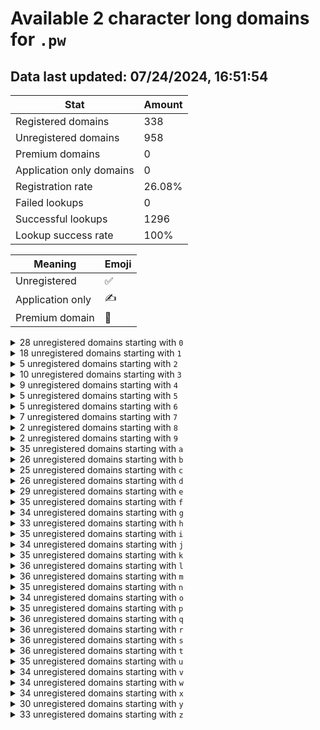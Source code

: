 # Available 2 character long domains for `.pw`

## Data last updated: 07/24/2024, 16:51:54

|Stat|Amount|
|--|--|
|Registered domains|338|
|Unregistered domains|958|
|Premium domains|0|
|Application only domains|0|
|Registration rate|26.08%|
|Failed lookups|0|
|Successful lookups|1296|
|Lookup success rate|100%|


|Meaning|Emoji|
|--|--|
|Unregistered|:white_check_mark:|
|Application only|:writing_hand:|
|Premium domain|:gem:|

<details>
<summary>28 unregistered domains starting with <bold><code>0</code></bold></summary>

|Type|Domain|
|--|--|
|:white_check_mark:|`00.pw`|
|:white_check_mark:|`02.pw`|
|:white_check_mark:|`03.pw`|
|:white_check_mark:|`04.pw`|
|:white_check_mark:|`05.pw`|
|:white_check_mark:|`08.pw`|
|:white_check_mark:|`09.pw`|
|:white_check_mark:|`0d.pw`|
|:white_check_mark:|`0e.pw`|
|:white_check_mark:|`0f.pw`|
|:white_check_mark:|`0g.pw`|
|:white_check_mark:|`0i.pw`|
|:white_check_mark:|`0k.pw`|
|:white_check_mark:|`0l.pw`|
|:white_check_mark:|`0m.pw`|
|:white_check_mark:|`0n.pw`|
|:white_check_mark:|`0o.pw`|
|:white_check_mark:|`0p.pw`|
|:white_check_mark:|`0q.pw`|
|:white_check_mark:|`0r.pw`|
|:white_check_mark:|`0s.pw`|
|:white_check_mark:|`0t.pw`|
|:white_check_mark:|`0u.pw`|
|:white_check_mark:|`0v.pw`|
|:white_check_mark:|`0w.pw`|
|:white_check_mark:|`0x.pw`|
|:white_check_mark:|`0y.pw`|
|:white_check_mark:|`0z.pw`|
</details>
<details>
<summary>18 unregistered domains starting with <bold><code>1</code></bold></summary>

|Type|Domain|
|--|--|
|:white_check_mark:|`14.pw`|
|:white_check_mark:|`1a.pw`|
|:white_check_mark:|`1c.pw`|
|:white_check_mark:|`1d.pw`|
|:white_check_mark:|`1e.pw`|
|:white_check_mark:|`1f.pw`|
|:white_check_mark:|`1g.pw`|
|:white_check_mark:|`1h.pw`|
|:white_check_mark:|`1i.pw`|
|:white_check_mark:|`1j.pw`|
|:white_check_mark:|`1k.pw`|
|:white_check_mark:|`1l.pw`|
|:white_check_mark:|`1m.pw`|
|:white_check_mark:|`1n.pw`|
|:white_check_mark:|`1o.pw`|
|:white_check_mark:|`1p.pw`|
|:white_check_mark:|`1q.pw`|
|:white_check_mark:|`1r.pw`|
</details>
<details>
<summary>5 unregistered domains starting with <bold><code>2</code></bold></summary>

|Type|Domain|
|--|--|
|:white_check_mark:|`23.pw`|
|:white_check_mark:|`24.pw`|
|:white_check_mark:|`25.pw`|
|:white_check_mark:|`26.pw`|
|:white_check_mark:|`27.pw`|
</details>
<details>
<summary>10 unregistered domains starting with <bold><code>3</code></bold></summary>

|Type|Domain|
|--|--|
|:white_check_mark:|`30.pw`|
|:white_check_mark:|`31.pw`|
|:white_check_mark:|`32.pw`|
|:white_check_mark:|`34.pw`|
|:white_check_mark:|`35.pw`|
|:white_check_mark:|`36.pw`|
|:white_check_mark:|`37.pw`|
|:white_check_mark:|`38.pw`|
|:white_check_mark:|`3d.pw`|
|:white_check_mark:|`3g.pw`|
</details>
<details>
<summary>9 unregistered domains starting with <bold><code>4</code></bold></summary>

|Type|Domain|
|--|--|
|:white_check_mark:|`41.pw`|
|:white_check_mark:|`43.pw`|
|:white_check_mark:|`45.pw`|
|:white_check_mark:|`46.pw`|
|:white_check_mark:|`47.pw`|
|:white_check_mark:|`48.pw`|
|:white_check_mark:|`49.pw`|
|:white_check_mark:|`4d.pw`|
|:white_check_mark:|`4g.pw`|
</details>
<details>
<summary>5 unregistered domains starting with <bold><code>5</code></bold></summary>

|Type|Domain|
|--|--|
|:white_check_mark:|`53.pw`|
|:white_check_mark:|`54.pw`|
|:white_check_mark:|`57.pw`|
|:white_check_mark:|`5d.pw`|
|:white_check_mark:|`5g.pw`|
</details>
<details>
<summary>5 unregistered domains starting with <bold><code>6</code></bold></summary>

|Type|Domain|
|--|--|
|:white_check_mark:|`62.pw`|
|:white_check_mark:|`63.pw`|
|:white_check_mark:|`64.pw`|
|:white_check_mark:|`65.pw`|
|:white_check_mark:|`6g.pw`|
</details>
<details>
<summary>7 unregistered domains starting with <bold><code>7</code></bold></summary>

|Type|Domain|
|--|--|
|:white_check_mark:|`71.pw`|
|:white_check_mark:|`72.pw`|
|:white_check_mark:|`73.pw`|
|:white_check_mark:|`74.pw`|
|:white_check_mark:|`75.pw`|
|:white_check_mark:|`76.pw`|
|:white_check_mark:|`7g.pw`|
</details>
<details>
<summary>2 unregistered domains starting with <bold><code>8</code></bold></summary>

|Type|Domain|
|--|--|
|:white_check_mark:|`84.pw`|
|:white_check_mark:|`8g.pw`|
</details>
<details>
<summary>2 unregistered domains starting with <bold><code>9</code></bold></summary>

|Type|Domain|
|--|--|
|:white_check_mark:|`94.pw`|
|:white_check_mark:|`9g.pw`|
</details>
<details>
<summary>35 unregistered domains starting with <bold><code>a</code></bold></summary>

|Type|Domain|
|--|--|
|:white_check_mark:|`a0.pw`|
|:white_check_mark:|`a1.pw`|
|:white_check_mark:|`a2.pw`|
|:white_check_mark:|`a3.pw`|
|:white_check_mark:|`a4.pw`|
|:white_check_mark:|`a5.pw`|
|:white_check_mark:|`a6.pw`|
|:white_check_mark:|`a7.pw`|
|:white_check_mark:|`a8.pw`|
|:white_check_mark:|`a9.pw`|
|:white_check_mark:|`aa.pw`|
|:white_check_mark:|`ab.pw`|
|:white_check_mark:|`ac.pw`|
|:white_check_mark:|`ad.pw`|
|:white_check_mark:|`ae.pw`|
|:white_check_mark:|`af.pw`|
|:white_check_mark:|`ag.pw`|
|:white_check_mark:|`ah.pw`|
|:white_check_mark:|`ai.pw`|
|:white_check_mark:|`aj.pw`|
|:white_check_mark:|`ak.pw`|
|:white_check_mark:|`al.pw`|
|:white_check_mark:|`am.pw`|
|:white_check_mark:|`an.pw`|
|:white_check_mark:|`ao.pw`|
|:white_check_mark:|`ap.pw`|
|:white_check_mark:|`aq.pw`|
|:white_check_mark:|`ar.pw`|
|:white_check_mark:|`as.pw`|
|:white_check_mark:|`at.pw`|
|:white_check_mark:|`av.pw`|
|:white_check_mark:|`aw.pw`|
|:white_check_mark:|`ax.pw`|
|:white_check_mark:|`ay.pw`|
|:white_check_mark:|`az.pw`|
</details>
<details>
<summary>26 unregistered domains starting with <bold><code>b</code></bold></summary>

|Type|Domain|
|--|--|
|:white_check_mark:|`ba.pw`|
|:white_check_mark:|`bb.pw`|
|:white_check_mark:|`bc.pw`|
|:white_check_mark:|`bd.pw`|
|:white_check_mark:|`be.pw`|
|:white_check_mark:|`bf.pw`|
|:white_check_mark:|`bg.pw`|
|:white_check_mark:|`bh.pw`|
|:white_check_mark:|`bi.pw`|
|:white_check_mark:|`bj.pw`|
|:white_check_mark:|`bk.pw`|
|:white_check_mark:|`bl.pw`|
|:white_check_mark:|`bm.pw`|
|:white_check_mark:|`bn.pw`|
|:white_check_mark:|`bo.pw`|
|:white_check_mark:|`bp.pw`|
|:white_check_mark:|`bq.pw`|
|:white_check_mark:|`br.pw`|
|:white_check_mark:|`bs.pw`|
|:white_check_mark:|`bt.pw`|
|:white_check_mark:|`bu.pw`|
|:white_check_mark:|`bv.pw`|
|:white_check_mark:|`bw.pw`|
|:white_check_mark:|`bx.pw`|
|:white_check_mark:|`by.pw`|
|:white_check_mark:|`bz.pw`|
</details>
<details>
<summary>25 unregistered domains starting with <bold><code>c</code></bold></summary>

|Type|Domain|
|--|--|
|:white_check_mark:|`ca.pw`|
|:white_check_mark:|`cb.pw`|
|:white_check_mark:|`cc.pw`|
|:white_check_mark:|`cd.pw`|
|:white_check_mark:|`ce.pw`|
|:white_check_mark:|`cf.pw`|
|:white_check_mark:|`cg.pw`|
|:white_check_mark:|`ch.pw`|
|:white_check_mark:|`ci.pw`|
|:white_check_mark:|`cj.pw`|
|:white_check_mark:|`ck.pw`|
|:white_check_mark:|`cl.pw`|
|:white_check_mark:|`cm.pw`|
|:white_check_mark:|`cn.pw`|
|:white_check_mark:|`cp.pw`|
|:white_check_mark:|`cq.pw`|
|:white_check_mark:|`cr.pw`|
|:white_check_mark:|`cs.pw`|
|:white_check_mark:|`ct.pw`|
|:white_check_mark:|`cu.pw`|
|:white_check_mark:|`cv.pw`|
|:white_check_mark:|`cw.pw`|
|:white_check_mark:|`cx.pw`|
|:white_check_mark:|`cy.pw`|
|:white_check_mark:|`cz.pw`|
</details>
<details>
<summary>26 unregistered domains starting with <bold><code>d</code></bold></summary>

|Type|Domain|
|--|--|
|:white_check_mark:|`da.pw`|
|:white_check_mark:|`db.pw`|
|:white_check_mark:|`dc.pw`|
|:white_check_mark:|`dd.pw`|
|:white_check_mark:|`de.pw`|
|:white_check_mark:|`df.pw`|
|:white_check_mark:|`dg.pw`|
|:white_check_mark:|`dh.pw`|
|:white_check_mark:|`di.pw`|
|:white_check_mark:|`dj.pw`|
|:white_check_mark:|`dk.pw`|
|:white_check_mark:|`dl.pw`|
|:white_check_mark:|`dm.pw`|
|:white_check_mark:|`dn.pw`|
|:white_check_mark:|`do.pw`|
|:white_check_mark:|`dp.pw`|
|:white_check_mark:|`dq.pw`|
|:white_check_mark:|`dr.pw`|
|:white_check_mark:|`ds.pw`|
|:white_check_mark:|`dt.pw`|
|:white_check_mark:|`du.pw`|
|:white_check_mark:|`dv.pw`|
|:white_check_mark:|`dw.pw`|
|:white_check_mark:|`dx.pw`|
|:white_check_mark:|`dy.pw`|
|:white_check_mark:|`dz.pw`|
</details>
<details>
<summary>29 unregistered domains starting with <bold><code>e</code></bold></summary>

|Type|Domain|
|--|--|
|:white_check_mark:|`e2.pw`|
|:white_check_mark:|`e3.pw`|
|:white_check_mark:|`e4.pw`|
|:white_check_mark:|`e5.pw`|
|:white_check_mark:|`e6.pw`|
|:white_check_mark:|`e7.pw`|
|:white_check_mark:|`e8.pw`|
|:white_check_mark:|`e9.pw`|
|:white_check_mark:|`ea.pw`|
|:white_check_mark:|`eb.pw`|
|:white_check_mark:|`ee.pw`|
|:white_check_mark:|`ef.pw`|
|:white_check_mark:|`eg.pw`|
|:white_check_mark:|`eh.pw`|
|:white_check_mark:|`ei.pw`|
|:white_check_mark:|`ej.pw`|
|:white_check_mark:|`ek.pw`|
|:white_check_mark:|`el.pw`|
|:white_check_mark:|`em.pw`|
|:white_check_mark:|`en.pw`|
|:white_check_mark:|`eo.pw`|
|:white_check_mark:|`eq.pw`|
|:white_check_mark:|`er.pw`|
|:white_check_mark:|`es.pw`|
|:white_check_mark:|`et.pw`|
|:white_check_mark:|`ev.pw`|
|:white_check_mark:|`ew.pw`|
|:white_check_mark:|`ex.pw`|
|:white_check_mark:|`ez.pw`|
</details>
<details>
<summary>35 unregistered domains starting with <bold><code>f</code></bold></summary>

|Type|Domain|
|--|--|
|:white_check_mark:|`f0.pw`|
|:white_check_mark:|`f1.pw`|
|:white_check_mark:|`f2.pw`|
|:white_check_mark:|`f4.pw`|
|:white_check_mark:|`f5.pw`|
|:white_check_mark:|`f6.pw`|
|:white_check_mark:|`f7.pw`|
|:white_check_mark:|`f8.pw`|
|:white_check_mark:|`f9.pw`|
|:white_check_mark:|`fa.pw`|
|:white_check_mark:|`fb.pw`|
|:white_check_mark:|`fc.pw`|
|:white_check_mark:|`fd.pw`|
|:white_check_mark:|`fe.pw`|
|:white_check_mark:|`ff.pw`|
|:white_check_mark:|`fg.pw`|
|:white_check_mark:|`fh.pw`|
|:white_check_mark:|`fi.pw`|
|:white_check_mark:|`fj.pw`|
|:white_check_mark:|`fk.pw`|
|:white_check_mark:|`fl.pw`|
|:white_check_mark:|`fm.pw`|
|:white_check_mark:|`fn.pw`|
|:white_check_mark:|`fo.pw`|
|:white_check_mark:|`fp.pw`|
|:white_check_mark:|`fq.pw`|
|:white_check_mark:|`fr.pw`|
|:white_check_mark:|`fs.pw`|
|:white_check_mark:|`ft.pw`|
|:white_check_mark:|`fu.pw`|
|:white_check_mark:|`fv.pw`|
|:white_check_mark:|`fw.pw`|
|:white_check_mark:|`fx.pw`|
|:white_check_mark:|`fy.pw`|
|:white_check_mark:|`fz.pw`|
</details>
<details>
<summary>34 unregistered domains starting with <bold><code>g</code></bold></summary>

|Type|Domain|
|--|--|
|:white_check_mark:|`g0.pw`|
|:white_check_mark:|`g1.pw`|
|:white_check_mark:|`g2.pw`|
|:white_check_mark:|`g5.pw`|
|:white_check_mark:|`g6.pw`|
|:white_check_mark:|`g7.pw`|
|:white_check_mark:|`g8.pw`|
|:white_check_mark:|`g9.pw`|
|:white_check_mark:|`ga.pw`|
|:white_check_mark:|`gb.pw`|
|:white_check_mark:|`gc.pw`|
|:white_check_mark:|`gd.pw`|
|:white_check_mark:|`ge.pw`|
|:white_check_mark:|`gf.pw`|
|:white_check_mark:|`gg.pw`|
|:white_check_mark:|`gh.pw`|
|:white_check_mark:|`gi.pw`|
|:white_check_mark:|`gj.pw`|
|:white_check_mark:|`gk.pw`|
|:white_check_mark:|`gl.pw`|
|:white_check_mark:|`gm.pw`|
|:white_check_mark:|`gn.pw`|
|:white_check_mark:|`go.pw`|
|:white_check_mark:|`gp.pw`|
|:white_check_mark:|`gq.pw`|
|:white_check_mark:|`gr.pw`|
|:white_check_mark:|`gs.pw`|
|:white_check_mark:|`gt.pw`|
|:white_check_mark:|`gu.pw`|
|:white_check_mark:|`gv.pw`|
|:white_check_mark:|`gw.pw`|
|:white_check_mark:|`gx.pw`|
|:white_check_mark:|`gy.pw`|
|:white_check_mark:|`gz.pw`|
</details>
<details>
<summary>33 unregistered domains starting with <bold><code>h</code></bold></summary>

|Type|Domain|
|--|--|
|:white_check_mark:|`h0.pw`|
|:white_check_mark:|`h1.pw`|
|:white_check_mark:|`h2.pw`|
|:white_check_mark:|`h3.pw`|
|:white_check_mark:|`h4.pw`|
|:white_check_mark:|`h5.pw`|
|:white_check_mark:|`h7.pw`|
|:white_check_mark:|`h8.pw`|
|:white_check_mark:|`ha.pw`|
|:white_check_mark:|`hb.pw`|
|:white_check_mark:|`hc.pw`|
|:white_check_mark:|`hd.pw`|
|:white_check_mark:|`he.pw`|
|:white_check_mark:|`hf.pw`|
|:white_check_mark:|`hg.pw`|
|:white_check_mark:|`hh.pw`|
|:white_check_mark:|`hi.pw`|
|:white_check_mark:|`hj.pw`|
|:white_check_mark:|`hk.pw`|
|:white_check_mark:|`hl.pw`|
|:white_check_mark:|`hm.pw`|
|:white_check_mark:|`hn.pw`|
|:white_check_mark:|`ho.pw`|
|:white_check_mark:|`hp.pw`|
|:white_check_mark:|`hq.pw`|
|:white_check_mark:|`hr.pw`|
|:white_check_mark:|`hs.pw`|
|:white_check_mark:|`ht.pw`|
|:white_check_mark:|`hu.pw`|
|:white_check_mark:|`hv.pw`|
|:white_check_mark:|`hw.pw`|
|:white_check_mark:|`hy.pw`|
|:white_check_mark:|`hz.pw`|
</details>
<details>
<summary>35 unregistered domains starting with <bold><code>i</code></bold></summary>

|Type|Domain|
|--|--|
|:white_check_mark:|`i0.pw`|
|:white_check_mark:|`i1.pw`|
|:white_check_mark:|`i2.pw`|
|:white_check_mark:|`i4.pw`|
|:white_check_mark:|`i5.pw`|
|:white_check_mark:|`i6.pw`|
|:white_check_mark:|`i7.pw`|
|:white_check_mark:|`i8.pw`|
|:white_check_mark:|`i9.pw`|
|:white_check_mark:|`ia.pw`|
|:white_check_mark:|`ib.pw`|
|:white_check_mark:|`ic.pw`|
|:white_check_mark:|`id.pw`|
|:white_check_mark:|`ie.pw`|
|:white_check_mark:|`if.pw`|
|:white_check_mark:|`ig.pw`|
|:white_check_mark:|`ih.pw`|
|:white_check_mark:|`ii.pw`|
|:white_check_mark:|`ij.pw`|
|:white_check_mark:|`ik.pw`|
|:white_check_mark:|`il.pw`|
|:white_check_mark:|`im.pw`|
|:white_check_mark:|`in.pw`|
|:white_check_mark:|`io.pw`|
|:white_check_mark:|`ip.pw`|
|:white_check_mark:|`iq.pw`|
|:white_check_mark:|`ir.pw`|
|:white_check_mark:|`is.pw`|
|:white_check_mark:|`it.pw`|
|:white_check_mark:|`iu.pw`|
|:white_check_mark:|`iv.pw`|
|:white_check_mark:|`iw.pw`|
|:white_check_mark:|`ix.pw`|
|:white_check_mark:|`iy.pw`|
|:white_check_mark:|`iz.pw`|
</details>
<details>
<summary>34 unregistered domains starting with <bold><code>j</code></bold></summary>

|Type|Domain|
|--|--|
|:white_check_mark:|`j0.pw`|
|:white_check_mark:|`j2.pw`|
|:white_check_mark:|`j3.pw`|
|:white_check_mark:|`j4.pw`|
|:white_check_mark:|`j5.pw`|
|:white_check_mark:|`j6.pw`|
|:white_check_mark:|`j7.pw`|
|:white_check_mark:|`j8.pw`|
|:white_check_mark:|`j9.pw`|
|:white_check_mark:|`ja.pw`|
|:white_check_mark:|`jb.pw`|
|:white_check_mark:|`jc.pw`|
|:white_check_mark:|`jd.pw`|
|:white_check_mark:|`je.pw`|
|:white_check_mark:|`jf.pw`|
|:white_check_mark:|`jg.pw`|
|:white_check_mark:|`jh.pw`|
|:white_check_mark:|`ji.pw`|
|:white_check_mark:|`jj.pw`|
|:white_check_mark:|`jk.pw`|
|:white_check_mark:|`jl.pw`|
|:white_check_mark:|`jm.pw`|
|:white_check_mark:|`jn.pw`|
|:white_check_mark:|`jo.pw`|
|:white_check_mark:|`jp.pw`|
|:white_check_mark:|`jq.pw`|
|:white_check_mark:|`jr.pw`|
|:white_check_mark:|`js.pw`|
|:white_check_mark:|`jt.pw`|
|:white_check_mark:|`ju.pw`|
|:white_check_mark:|`jv.pw`|
|:white_check_mark:|`jw.pw`|
|:white_check_mark:|`jx.pw`|
|:white_check_mark:|`jy.pw`|
</details>
<details>
<summary>35 unregistered domains starting with <bold><code>k</code></bold></summary>

|Type|Domain|
|--|--|
|:white_check_mark:|`k0.pw`|
|:white_check_mark:|`k1.pw`|
|:white_check_mark:|`k2.pw`|
|:white_check_mark:|`k3.pw`|
|:white_check_mark:|`k4.pw`|
|:white_check_mark:|`k5.pw`|
|:white_check_mark:|`k6.pw`|
|:white_check_mark:|`k7.pw`|
|:white_check_mark:|`k8.pw`|
|:white_check_mark:|`ka.pw`|
|:white_check_mark:|`kb.pw`|
|:white_check_mark:|`kc.pw`|
|:white_check_mark:|`kd.pw`|
|:white_check_mark:|`ke.pw`|
|:white_check_mark:|`kf.pw`|
|:white_check_mark:|`kg.pw`|
|:white_check_mark:|`kh.pw`|
|:white_check_mark:|`ki.pw`|
|:white_check_mark:|`kj.pw`|
|:white_check_mark:|`kk.pw`|
|:white_check_mark:|`kl.pw`|
|:white_check_mark:|`km.pw`|
|:white_check_mark:|`kn.pw`|
|:white_check_mark:|`ko.pw`|
|:white_check_mark:|`kp.pw`|
|:white_check_mark:|`kq.pw`|
|:white_check_mark:|`kr.pw`|
|:white_check_mark:|`ks.pw`|
|:white_check_mark:|`kt.pw`|
|:white_check_mark:|`ku.pw`|
|:white_check_mark:|`kv.pw`|
|:white_check_mark:|`kw.pw`|
|:white_check_mark:|`kx.pw`|
|:white_check_mark:|`ky.pw`|
|:white_check_mark:|`kz.pw`|
</details>
<details>
<summary>36 unregistered domains starting with <bold><code>l</code></bold></summary>

|Type|Domain|
|--|--|
|:white_check_mark:|`l0.pw`|
|:white_check_mark:|`l1.pw`|
|:white_check_mark:|`l2.pw`|
|:white_check_mark:|`l3.pw`|
|:white_check_mark:|`l4.pw`|
|:white_check_mark:|`l5.pw`|
|:white_check_mark:|`l6.pw`|
|:white_check_mark:|`l7.pw`|
|:white_check_mark:|`l8.pw`|
|:white_check_mark:|`l9.pw`|
|:white_check_mark:|`la.pw`|
|:white_check_mark:|`lb.pw`|
|:white_check_mark:|`lc.pw`|
|:white_check_mark:|`ld.pw`|
|:white_check_mark:|`le.pw`|
|:white_check_mark:|`lf.pw`|
|:white_check_mark:|`lg.pw`|
|:white_check_mark:|`lh.pw`|
|:white_check_mark:|`li.pw`|
|:white_check_mark:|`lj.pw`|
|:white_check_mark:|`lk.pw`|
|:white_check_mark:|`ll.pw`|
|:white_check_mark:|`lm.pw`|
|:white_check_mark:|`ln.pw`|
|:white_check_mark:|`lo.pw`|
|:white_check_mark:|`lp.pw`|
|:white_check_mark:|`lq.pw`|
|:white_check_mark:|`lr.pw`|
|:white_check_mark:|`ls.pw`|
|:white_check_mark:|`lt.pw`|
|:white_check_mark:|`lu.pw`|
|:white_check_mark:|`lv.pw`|
|:white_check_mark:|`lw.pw`|
|:white_check_mark:|`lx.pw`|
|:white_check_mark:|`ly.pw`|
|:white_check_mark:|`lz.pw`|
</details>
<details>
<summary>36 unregistered domains starting with <bold><code>m</code></bold></summary>

|Type|Domain|
|--|--|
|:white_check_mark:|`m0.pw`|
|:white_check_mark:|`m1.pw`|
|:white_check_mark:|`m2.pw`|
|:white_check_mark:|`m3.pw`|
|:white_check_mark:|`m4.pw`|
|:white_check_mark:|`m5.pw`|
|:white_check_mark:|`m6.pw`|
|:white_check_mark:|`m7.pw`|
|:white_check_mark:|`m8.pw`|
|:white_check_mark:|`m9.pw`|
|:white_check_mark:|`ma.pw`|
|:white_check_mark:|`mb.pw`|
|:white_check_mark:|`mc.pw`|
|:white_check_mark:|`md.pw`|
|:white_check_mark:|`me.pw`|
|:white_check_mark:|`mf.pw`|
|:white_check_mark:|`mg.pw`|
|:white_check_mark:|`mh.pw`|
|:white_check_mark:|`mi.pw`|
|:white_check_mark:|`mj.pw`|
|:white_check_mark:|`mk.pw`|
|:white_check_mark:|`ml.pw`|
|:white_check_mark:|`mm.pw`|
|:white_check_mark:|`mn.pw`|
|:white_check_mark:|`mo.pw`|
|:white_check_mark:|`mp.pw`|
|:white_check_mark:|`mq.pw`|
|:white_check_mark:|`mr.pw`|
|:white_check_mark:|`ms.pw`|
|:white_check_mark:|`mt.pw`|
|:white_check_mark:|`mu.pw`|
|:white_check_mark:|`mv.pw`|
|:white_check_mark:|`mw.pw`|
|:white_check_mark:|`mx.pw`|
|:white_check_mark:|`my.pw`|
|:white_check_mark:|`mz.pw`|
</details>
<details>
<summary>35 unregistered domains starting with <bold><code>n</code></bold></summary>

|Type|Domain|
|--|--|
|:white_check_mark:|`n0.pw`|
|:white_check_mark:|`n1.pw`|
|:white_check_mark:|`n2.pw`|
|:white_check_mark:|`n3.pw`|
|:white_check_mark:|`n4.pw`|
|:white_check_mark:|`n6.pw`|
|:white_check_mark:|`n7.pw`|
|:white_check_mark:|`n8.pw`|
|:white_check_mark:|`n9.pw`|
|:white_check_mark:|`na.pw`|
|:white_check_mark:|`nb.pw`|
|:white_check_mark:|`nc.pw`|
|:white_check_mark:|`nd.pw`|
|:white_check_mark:|`ne.pw`|
|:white_check_mark:|`nf.pw`|
|:white_check_mark:|`ng.pw`|
|:white_check_mark:|`nh.pw`|
|:white_check_mark:|`ni.pw`|
|:white_check_mark:|`nj.pw`|
|:white_check_mark:|`nk.pw`|
|:white_check_mark:|`nl.pw`|
|:white_check_mark:|`nm.pw`|
|:white_check_mark:|`nn.pw`|
|:white_check_mark:|`no.pw`|
|:white_check_mark:|`np.pw`|
|:white_check_mark:|`nq.pw`|
|:white_check_mark:|`nr.pw`|
|:white_check_mark:|`ns.pw`|
|:white_check_mark:|`nt.pw`|
|:white_check_mark:|`nu.pw`|
|:white_check_mark:|`nv.pw`|
|:white_check_mark:|`nw.pw`|
|:white_check_mark:|`nx.pw`|
|:white_check_mark:|`ny.pw`|
|:white_check_mark:|`nz.pw`|
</details>
<details>
<summary>34 unregistered domains starting with <bold><code>o</code></bold></summary>

|Type|Domain|
|--|--|
|:white_check_mark:|`o0.pw`|
|:white_check_mark:|`o1.pw`|
|:white_check_mark:|`o2.pw`|
|:white_check_mark:|`o3.pw`|
|:white_check_mark:|`o5.pw`|
|:white_check_mark:|`o6.pw`|
|:white_check_mark:|`o7.pw`|
|:white_check_mark:|`o9.pw`|
|:white_check_mark:|`oa.pw`|
|:white_check_mark:|`ob.pw`|
|:white_check_mark:|`oc.pw`|
|:white_check_mark:|`od.pw`|
|:white_check_mark:|`oe.pw`|
|:white_check_mark:|`of.pw`|
|:white_check_mark:|`og.pw`|
|:white_check_mark:|`oh.pw`|
|:white_check_mark:|`oi.pw`|
|:white_check_mark:|`oj.pw`|
|:white_check_mark:|`ok.pw`|
|:white_check_mark:|`ol.pw`|
|:white_check_mark:|`om.pw`|
|:white_check_mark:|`on.pw`|
|:white_check_mark:|`oo.pw`|
|:white_check_mark:|`op.pw`|
|:white_check_mark:|`oq.pw`|
|:white_check_mark:|`or.pw`|
|:white_check_mark:|`os.pw`|
|:white_check_mark:|`ot.pw`|
|:white_check_mark:|`ou.pw`|
|:white_check_mark:|`ov.pw`|
|:white_check_mark:|`ow.pw`|
|:white_check_mark:|`ox.pw`|
|:white_check_mark:|`oy.pw`|
|:white_check_mark:|`oz.pw`|
</details>
<details>
<summary>35 unregistered domains starting with <bold><code>p</code></bold></summary>

|Type|Domain|
|--|--|
|:white_check_mark:|`p1.pw`|
|:white_check_mark:|`p2.pw`|
|:white_check_mark:|`p3.pw`|
|:white_check_mark:|`p4.pw`|
|:white_check_mark:|`p5.pw`|
|:white_check_mark:|`p6.pw`|
|:white_check_mark:|`p7.pw`|
|:white_check_mark:|`p8.pw`|
|:white_check_mark:|`p9.pw`|
|:white_check_mark:|`pa.pw`|
|:white_check_mark:|`pb.pw`|
|:white_check_mark:|`pc.pw`|
|:white_check_mark:|`pd.pw`|
|:white_check_mark:|`pe.pw`|
|:white_check_mark:|`pf.pw`|
|:white_check_mark:|`pg.pw`|
|:white_check_mark:|`ph.pw`|
|:white_check_mark:|`pi.pw`|
|:white_check_mark:|`pj.pw`|
|:white_check_mark:|`pk.pw`|
|:white_check_mark:|`pl.pw`|
|:white_check_mark:|`pm.pw`|
|:white_check_mark:|`pn.pw`|
|:white_check_mark:|`po.pw`|
|:white_check_mark:|`pp.pw`|
|:white_check_mark:|`pq.pw`|
|:white_check_mark:|`pr.pw`|
|:white_check_mark:|`ps.pw`|
|:white_check_mark:|`pt.pw`|
|:white_check_mark:|`pu.pw`|
|:white_check_mark:|`pv.pw`|
|:white_check_mark:|`pw.pw`|
|:white_check_mark:|`px.pw`|
|:white_check_mark:|`py.pw`|
|:white_check_mark:|`pz.pw`|
</details>
<details>
<summary>36 unregistered domains starting with <bold><code>q</code></bold></summary>

|Type|Domain|
|--|--|
|:white_check_mark:|`q0.pw`|
|:white_check_mark:|`q1.pw`|
|:white_check_mark:|`q2.pw`|
|:white_check_mark:|`q3.pw`|
|:white_check_mark:|`q4.pw`|
|:white_check_mark:|`q5.pw`|
|:white_check_mark:|`q6.pw`|
|:white_check_mark:|`q7.pw`|
|:white_check_mark:|`q8.pw`|
|:white_check_mark:|`q9.pw`|
|:white_check_mark:|`qa.pw`|
|:white_check_mark:|`qb.pw`|
|:white_check_mark:|`qc.pw`|
|:white_check_mark:|`qd.pw`|
|:white_check_mark:|`qe.pw`|
|:white_check_mark:|`qf.pw`|
|:white_check_mark:|`qg.pw`|
|:white_check_mark:|`qh.pw`|
|:white_check_mark:|`qi.pw`|
|:white_check_mark:|`qj.pw`|
|:white_check_mark:|`qk.pw`|
|:white_check_mark:|`ql.pw`|
|:white_check_mark:|`qm.pw`|
|:white_check_mark:|`qn.pw`|
|:white_check_mark:|`qo.pw`|
|:white_check_mark:|`qp.pw`|
|:white_check_mark:|`qq.pw`|
|:white_check_mark:|`qr.pw`|
|:white_check_mark:|`qs.pw`|
|:white_check_mark:|`qt.pw`|
|:white_check_mark:|`qu.pw`|
|:white_check_mark:|`qv.pw`|
|:white_check_mark:|`qw.pw`|
|:white_check_mark:|`qx.pw`|
|:white_check_mark:|`qy.pw`|
|:white_check_mark:|`qz.pw`|
</details>
<details>
<summary>36 unregistered domains starting with <bold><code>r</code></bold></summary>

|Type|Domain|
|--|--|
|:white_check_mark:|`r0.pw`|
|:white_check_mark:|`r1.pw`|
|:white_check_mark:|`r2.pw`|
|:white_check_mark:|`r3.pw`|
|:white_check_mark:|`r4.pw`|
|:white_check_mark:|`r5.pw`|
|:white_check_mark:|`r6.pw`|
|:white_check_mark:|`r7.pw`|
|:white_check_mark:|`r8.pw`|
|:white_check_mark:|`r9.pw`|
|:white_check_mark:|`ra.pw`|
|:white_check_mark:|`rb.pw`|
|:white_check_mark:|`rc.pw`|
|:white_check_mark:|`rd.pw`|
|:white_check_mark:|`re.pw`|
|:white_check_mark:|`rf.pw`|
|:white_check_mark:|`rg.pw`|
|:white_check_mark:|`rh.pw`|
|:white_check_mark:|`ri.pw`|
|:white_check_mark:|`rj.pw`|
|:white_check_mark:|`rk.pw`|
|:white_check_mark:|`rl.pw`|
|:white_check_mark:|`rm.pw`|
|:white_check_mark:|`rn.pw`|
|:white_check_mark:|`ro.pw`|
|:white_check_mark:|`rp.pw`|
|:white_check_mark:|`rq.pw`|
|:white_check_mark:|`rr.pw`|
|:white_check_mark:|`rs.pw`|
|:white_check_mark:|`rt.pw`|
|:white_check_mark:|`ru.pw`|
|:white_check_mark:|`rv.pw`|
|:white_check_mark:|`rw.pw`|
|:white_check_mark:|`rx.pw`|
|:white_check_mark:|`ry.pw`|
|:white_check_mark:|`rz.pw`|
</details>
<details>
<summary>36 unregistered domains starting with <bold><code>s</code></bold></summary>

|Type|Domain|
|--|--|
|:white_check_mark:|`s0.pw`|
|:white_check_mark:|`s1.pw`|
|:white_check_mark:|`s2.pw`|
|:white_check_mark:|`s3.pw`|
|:white_check_mark:|`s4.pw`|
|:white_check_mark:|`s5.pw`|
|:white_check_mark:|`s6.pw`|
|:white_check_mark:|`s7.pw`|
|:white_check_mark:|`s8.pw`|
|:white_check_mark:|`s9.pw`|
|:white_check_mark:|`sa.pw`|
|:white_check_mark:|`sb.pw`|
|:white_check_mark:|`sc.pw`|
|:white_check_mark:|`sd.pw`|
|:white_check_mark:|`se.pw`|
|:white_check_mark:|`sf.pw`|
|:white_check_mark:|`sg.pw`|
|:white_check_mark:|`sh.pw`|
|:white_check_mark:|`si.pw`|
|:white_check_mark:|`sj.pw`|
|:white_check_mark:|`sk.pw`|
|:white_check_mark:|`sl.pw`|
|:white_check_mark:|`sm.pw`|
|:white_check_mark:|`sn.pw`|
|:white_check_mark:|`so.pw`|
|:white_check_mark:|`sp.pw`|
|:white_check_mark:|`sq.pw`|
|:white_check_mark:|`sr.pw`|
|:white_check_mark:|`ss.pw`|
|:white_check_mark:|`st.pw`|
|:white_check_mark:|`su.pw`|
|:white_check_mark:|`sv.pw`|
|:white_check_mark:|`sw.pw`|
|:white_check_mark:|`sx.pw`|
|:white_check_mark:|`sy.pw`|
|:white_check_mark:|`sz.pw`|
</details>
<details>
<summary>36 unregistered domains starting with <bold><code>t</code></bold></summary>

|Type|Domain|
|--|--|
|:white_check_mark:|`t0.pw`|
|:white_check_mark:|`t1.pw`|
|:white_check_mark:|`t2.pw`|
|:white_check_mark:|`t3.pw`|
|:white_check_mark:|`t4.pw`|
|:white_check_mark:|`t5.pw`|
|:white_check_mark:|`t6.pw`|
|:white_check_mark:|`t7.pw`|
|:white_check_mark:|`t8.pw`|
|:white_check_mark:|`t9.pw`|
|:white_check_mark:|`ta.pw`|
|:white_check_mark:|`tb.pw`|
|:white_check_mark:|`tc.pw`|
|:white_check_mark:|`td.pw`|
|:white_check_mark:|`te.pw`|
|:white_check_mark:|`tf.pw`|
|:white_check_mark:|`tg.pw`|
|:white_check_mark:|`th.pw`|
|:white_check_mark:|`ti.pw`|
|:white_check_mark:|`tj.pw`|
|:white_check_mark:|`tk.pw`|
|:white_check_mark:|`tl.pw`|
|:white_check_mark:|`tm.pw`|
|:white_check_mark:|`tn.pw`|
|:white_check_mark:|`to.pw`|
|:white_check_mark:|`tp.pw`|
|:white_check_mark:|`tq.pw`|
|:white_check_mark:|`tr.pw`|
|:white_check_mark:|`ts.pw`|
|:white_check_mark:|`tt.pw`|
|:white_check_mark:|`tu.pw`|
|:white_check_mark:|`tv.pw`|
|:white_check_mark:|`tw.pw`|
|:white_check_mark:|`tx.pw`|
|:white_check_mark:|`ty.pw`|
|:white_check_mark:|`tz.pw`|
</details>
<details>
<summary>35 unregistered domains starting with <bold><code>u</code></bold></summary>

|Type|Domain|
|--|--|
|:white_check_mark:|`u0.pw`|
|:white_check_mark:|`u1.pw`|
|:white_check_mark:|`u2.pw`|
|:white_check_mark:|`u3.pw`|
|:white_check_mark:|`u4.pw`|
|:white_check_mark:|`u5.pw`|
|:white_check_mark:|`u6.pw`|
|:white_check_mark:|`u7.pw`|
|:white_check_mark:|`u9.pw`|
|:white_check_mark:|`ua.pw`|
|:white_check_mark:|`ub.pw`|
|:white_check_mark:|`uc.pw`|
|:white_check_mark:|`ud.pw`|
|:white_check_mark:|`ue.pw`|
|:white_check_mark:|`uf.pw`|
|:white_check_mark:|`ug.pw`|
|:white_check_mark:|`uh.pw`|
|:white_check_mark:|`ui.pw`|
|:white_check_mark:|`uj.pw`|
|:white_check_mark:|`uk.pw`|
|:white_check_mark:|`ul.pw`|
|:white_check_mark:|`um.pw`|
|:white_check_mark:|`un.pw`|
|:white_check_mark:|`uo.pw`|
|:white_check_mark:|`up.pw`|
|:white_check_mark:|`uq.pw`|
|:white_check_mark:|`ur.pw`|
|:white_check_mark:|`us.pw`|
|:white_check_mark:|`ut.pw`|
|:white_check_mark:|`uu.pw`|
|:white_check_mark:|`uv.pw`|
|:white_check_mark:|`uw.pw`|
|:white_check_mark:|`ux.pw`|
|:white_check_mark:|`uy.pw`|
|:white_check_mark:|`uz.pw`|
</details>
<details>
<summary>34 unregistered domains starting with <bold><code>v</code></bold></summary>

|Type|Domain|
|--|--|
|:white_check_mark:|`v1.pw`|
|:white_check_mark:|`v2.pw`|
|:white_check_mark:|`v3.pw`|
|:white_check_mark:|`v4.pw`|
|:white_check_mark:|`v6.pw`|
|:white_check_mark:|`v7.pw`|
|:white_check_mark:|`v8.pw`|
|:white_check_mark:|`v9.pw`|
|:white_check_mark:|`va.pw`|
|:white_check_mark:|`vb.pw`|
|:white_check_mark:|`vc.pw`|
|:white_check_mark:|`vd.pw`|
|:white_check_mark:|`ve.pw`|
|:white_check_mark:|`vf.pw`|
|:white_check_mark:|`vg.pw`|
|:white_check_mark:|`vh.pw`|
|:white_check_mark:|`vi.pw`|
|:white_check_mark:|`vj.pw`|
|:white_check_mark:|`vk.pw`|
|:white_check_mark:|`vl.pw`|
|:white_check_mark:|`vm.pw`|
|:white_check_mark:|`vn.pw`|
|:white_check_mark:|`vo.pw`|
|:white_check_mark:|`vp.pw`|
|:white_check_mark:|`vq.pw`|
|:white_check_mark:|`vr.pw`|
|:white_check_mark:|`vs.pw`|
|:white_check_mark:|`vt.pw`|
|:white_check_mark:|`vu.pw`|
|:white_check_mark:|`vv.pw`|
|:white_check_mark:|`vw.pw`|
|:white_check_mark:|`vx.pw`|
|:white_check_mark:|`vy.pw`|
|:white_check_mark:|`vz.pw`|
</details>
<details>
<summary>34 unregistered domains starting with <bold><code>w</code></bold></summary>

|Type|Domain|
|--|--|
|:white_check_mark:|`w0.pw`|
|:white_check_mark:|`w1.pw`|
|:white_check_mark:|`w2.pw`|
|:white_check_mark:|`w3.pw`|
|:white_check_mark:|`w4.pw`|
|:white_check_mark:|`w5.pw`|
|:white_check_mark:|`w6.pw`|
|:white_check_mark:|`w7.pw`|
|:white_check_mark:|`w8.pw`|
|:white_check_mark:|`w9.pw`|
|:white_check_mark:|`wa.pw`|
|:white_check_mark:|`wb.pw`|
|:white_check_mark:|`wd.pw`|
|:white_check_mark:|`we.pw`|
|:white_check_mark:|`wf.pw`|
|:white_check_mark:|`wg.pw`|
|:white_check_mark:|`wh.pw`|
|:white_check_mark:|`wi.pw`|
|:white_check_mark:|`wj.pw`|
|:white_check_mark:|`wk.pw`|
|:white_check_mark:|`wl.pw`|
|:white_check_mark:|`wm.pw`|
|:white_check_mark:|`wn.pw`|
|:white_check_mark:|`wo.pw`|
|:white_check_mark:|`wp.pw`|
|:white_check_mark:|`wq.pw`|
|:white_check_mark:|`wr.pw`|
|:white_check_mark:|`ws.pw`|
|:white_check_mark:|`wt.pw`|
|:white_check_mark:|`wu.pw`|
|:white_check_mark:|`wv.pw`|
|:white_check_mark:|`wx.pw`|
|:white_check_mark:|`wy.pw`|
|:white_check_mark:|`wz.pw`|
</details>
<details>
<summary>34 unregistered domains starting with <bold><code>x</code></bold></summary>

|Type|Domain|
|--|--|
|:white_check_mark:|`x0.pw`|
|:white_check_mark:|`x1.pw`|
|:white_check_mark:|`x2.pw`|
|:white_check_mark:|`x3.pw`|
|:white_check_mark:|`x4.pw`|
|:white_check_mark:|`x5.pw`|
|:white_check_mark:|`x6.pw`|
|:white_check_mark:|`x7.pw`|
|:white_check_mark:|`x8.pw`|
|:white_check_mark:|`x9.pw`|
|:white_check_mark:|`xa.pw`|
|:white_check_mark:|`xb.pw`|
|:white_check_mark:|`xd.pw`|
|:white_check_mark:|`xf.pw`|
|:white_check_mark:|`xg.pw`|
|:white_check_mark:|`xh.pw`|
|:white_check_mark:|`xi.pw`|
|:white_check_mark:|`xj.pw`|
|:white_check_mark:|`xk.pw`|
|:white_check_mark:|`xl.pw`|
|:white_check_mark:|`xm.pw`|
|:white_check_mark:|`xn.pw`|
|:white_check_mark:|`xo.pw`|
|:white_check_mark:|`xp.pw`|
|:white_check_mark:|`xq.pw`|
|:white_check_mark:|`xr.pw`|
|:white_check_mark:|`xs.pw`|
|:white_check_mark:|`xt.pw`|
|:white_check_mark:|`xu.pw`|
|:white_check_mark:|`xv.pw`|
|:white_check_mark:|`xw.pw`|
|:white_check_mark:|`xx.pw`|
|:white_check_mark:|`xy.pw`|
|:white_check_mark:|`xz.pw`|
</details>
<details>
<summary>30 unregistered domains starting with <bold><code>y</code></bold></summary>

|Type|Domain|
|--|--|
|:white_check_mark:|`y2.pw`|
|:white_check_mark:|`y3.pw`|
|:white_check_mark:|`y5.pw`|
|:white_check_mark:|`y6.pw`|
|:white_check_mark:|`y8.pw`|
|:white_check_mark:|`y9.pw`|
|:white_check_mark:|`ya.pw`|
|:white_check_mark:|`yb.pw`|
|:white_check_mark:|`yc.pw`|
|:white_check_mark:|`yd.pw`|
|:white_check_mark:|`ye.pw`|
|:white_check_mark:|`yf.pw`|
|:white_check_mark:|`yg.pw`|
|:white_check_mark:|`yh.pw`|
|:white_check_mark:|`yi.pw`|
|:white_check_mark:|`yj.pw`|
|:white_check_mark:|`yk.pw`|
|:white_check_mark:|`ym.pw`|
|:white_check_mark:|`yn.pw`|
|:white_check_mark:|`yo.pw`|
|:white_check_mark:|`yp.pw`|
|:white_check_mark:|`yq.pw`|
|:white_check_mark:|`yr.pw`|
|:white_check_mark:|`ys.pw`|
|:white_check_mark:|`yt.pw`|
|:white_check_mark:|`yu.pw`|
|:white_check_mark:|`yv.pw`|
|:white_check_mark:|`yw.pw`|
|:white_check_mark:|`yx.pw`|
|:white_check_mark:|`yy.pw`|
</details>
<details>
<summary>33 unregistered domains starting with <bold><code>z</code></bold></summary>

|Type|Domain|
|--|--|
|:white_check_mark:|`z0.pw`|
|:white_check_mark:|`z1.pw`|
|:white_check_mark:|`z2.pw`|
|:white_check_mark:|`z3.pw`|
|:white_check_mark:|`z4.pw`|
|:white_check_mark:|`z5.pw`|
|:white_check_mark:|`z7.pw`|
|:white_check_mark:|`z8.pw`|
|:white_check_mark:|`za.pw`|
|:white_check_mark:|`zb.pw`|
|:white_check_mark:|`zc.pw`|
|:white_check_mark:|`zd.pw`|
|:white_check_mark:|`ze.pw`|
|:white_check_mark:|`zf.pw`|
|:white_check_mark:|`zg.pw`|
|:white_check_mark:|`zh.pw`|
|:white_check_mark:|`zi.pw`|
|:white_check_mark:|`zj.pw`|
|:white_check_mark:|`zk.pw`|
|:white_check_mark:|`zl.pw`|
|:white_check_mark:|`zm.pw`|
|:white_check_mark:|`zn.pw`|
|:white_check_mark:|`zo.pw`|
|:white_check_mark:|`zp.pw`|
|:white_check_mark:|`zq.pw`|
|:white_check_mark:|`zr.pw`|
|:white_check_mark:|`zs.pw`|
|:white_check_mark:|`zt.pw`|
|:white_check_mark:|`zv.pw`|
|:white_check_mark:|`zw.pw`|
|:white_check_mark:|`zx.pw`|
|:white_check_mark:|`zy.pw`|
|:white_check_mark:|`zz.pw`|
</details>